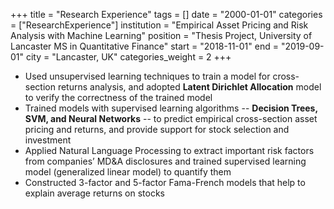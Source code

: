 +++
title =  "Research Experience"
tags = []
date = "2000-01-01"
categories = ["ResearchExperience"]
institution = "Empirical Asset Pricing and Risk Analysis with Machine Learning"
position = "Thesis Project, University of Lancaster MS in Quantitative Finance"
start = "2018-11-01"
end = "2019-09-01"
city = "Lancaster, UK"
categories_weight = 2
+++

- Used unsupervised learning techniques to train a model for cross-section returns analysis, and adopted **Latent Dirichlet Allocation** model to verify the correctness of the trained model
- Trained models with supervised learning algorithms -- **Decision Trees, SVM, and Neural Networks** -- to predict empirical cross-section asset pricing and returns, and provide support for stock selection and investment
- Applied Natural Language Processing to extract important risk factors from companies’ MD&A disclosures and trained supervised learning model (generalized linear model) to quantify them
- Constructed 3-factor and 5-factor Fama-French models that help to explain average returns on stocks
